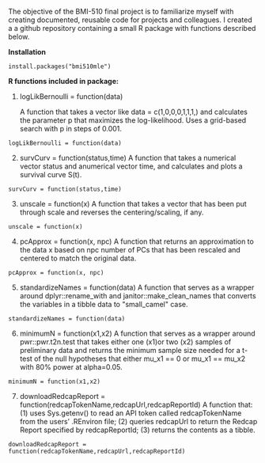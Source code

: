The objective of the BMI-510 final project is to familiarize myself with creating documented, reusable code for projects and colleagues. 
I created a a github repository containing a small R package with functions described below.

**Installation**
```{r}
install.packages("bmi510mle")
```

**R functions included in package:**

  1. logLikBernoulli = function(data)

     A function that takes a vector like data = c(1,0,0,0,1,1,1,) and calculates the parameter p that maximizes the log-likelihood. Uses a grid-based search with p in steps of 0.001.
```{r}
logLikBernoulli = function(data)
```

  2. survCurv = function(status,time)
        A function that takes a numerical vector status and anumerical vector time, and calculates and plots a survival curve S(t).
```{r}
survCurv = function(status,time)
```

  3. unscale = function(x)
        A function that takes a vector that has been put through scale and reverses the centering/scaling, if any.
```{r}
unscale = function(x)
```

  4. pcApprox = function(x, npc)
        A function that returns an approximation to the data x based on npc number of PCs that has been rescaled and centered to match the original data.
```{r}
pcApprox = function(x, npc)
```

  5. standardizeNames = function(data)
        A function that serves as a wrapper around dplyr::rename_with and janitor::make_clean_names that converts the variables in a tibble data to "small_camel" case. 
```{r}
standardizeNames = function(data)
```

  6. minimumN = function(x1,x2)
        A function that serves as a wrapper around pwr::pwr.t2n.test that takes either one (x1)or two (x2) samples of preliminary data and returns the minimum sample size needed for a t-test of the null hypotheses that either mu_x1 == 0 or mu_x1 == mu_x2 with 80% power at alpha=0.05.
```{r}
minimumN = function(x1,x2)
```

  7. downloadRedcapReport = function(redcapTokenName,redcapUrl,redcapReportId)
        A function that: (1) uses Sys.getenv() to read an API token called redcapTokenName from the users’ .REnviron file; (2) queries redcapUrl to return the Redcap Report specified by redcapReportId; (3) returns the contents as a tibble.
```{r}
downloadRedcapReport = function(redcapTokenName,redcapUrl,redcapReportId)
```
